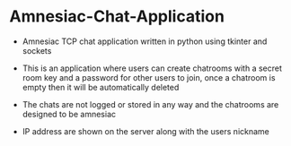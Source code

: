 # Amnesiac-Chat-Application
- Amnesiac TCP chat application written in python using tkinter and sockets

- This is an application where users can create chatrooms with a secret room key and a password for other users to join, 
once a chatroom is empty then it will be automatically deleted
- The chats are not logged or stored in any way and the chatrooms are designed to be amnesiac
- IP address are shown on the server along with the users nickname
